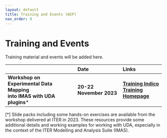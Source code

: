 ```yaml
---
layout: default
title: Training and Events (WIP)
nav_order: 9
---
```


# Training and Events

Training material and events will be added here.

|             | Date | Links |
|:------------|:--------------|:-------------|
| **Workshop on Experimental Data Mapping<br>into IMAS with UDA plugins*** | **20-22 November 2023** | **[Training Indico](https://indico.iter.org/event/81/)<br>[Training Homepage](https://ukaea.github.io/imas_mapping_workshop/)** |

[*] Slide packs including some hands-on exercises are available from the workshop delivered at ITER in 2023. These resources provide some additional details and working examples for working with UDA, especially in the context of the ITER Modelling and Analysis Suite (IMAS).
